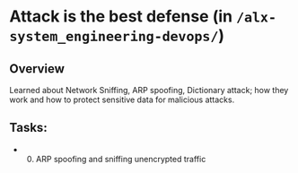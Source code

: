 # Attack is the best defense (in `/alx-system_engineering-devops/`)

## Overview
Learned about Network Sniffing, ARP spoofing, Dictionary attack; how they work and how to protect sensitive data for malicious attacks.

## Tasks:
- 0. ARP spoofing and sniffing unencrypted traffic
